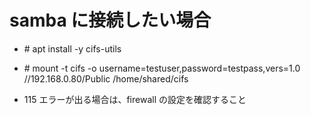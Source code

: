 # samba に接続したい場合
* \# apt install -y cifs-utils  
* \# mount -t cifs -o username=testuser,password=testpass,vers=1.0 //192.168.0.80/Public /home/shared/cifs

* 115 エラーが出る場合は、firewall の設定を確認すること
